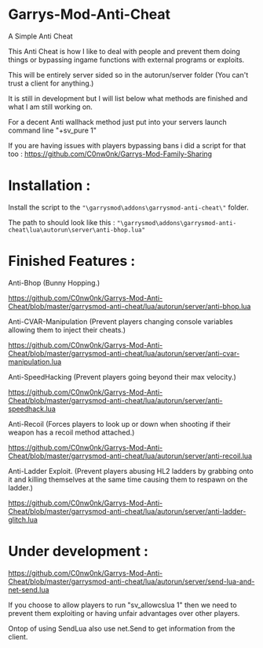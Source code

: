 # Garrys-Mod-Anti-Cheat

A Simple Anti Cheat

This Anti Cheat is how I like to deal with people and prevent them doing things or bypassing ingame functions with external programs or exploits.

This will be entirely server sided so in the autorun/server folder (You can't trust a client for anything.)

It is still in development but I will list below what methods are finished and what I am still working on.

For a decent Anti wallhack method just put into your servers launch command line "+sv_pure 1"

If you are having issues with players bypassing bans i did a script for that too : https://github.com/C0nw0nk/Garrys-Mod-Family-Sharing

# Installation :

Install the script to the `"\garrysmod\addons\garrysmod-anti-cheat\"` folder.

The path to should look like this : `"\garrysmod\addons\garrysmod-anti-cheat\lua\autorun\server\anti-bhop.lua"`

# Finished Features :

Anti-Bhop (Bunny Hopping.)

https://github.com/C0nw0nk/Garrys-Mod-Anti-Cheat/blob/master/garrysmod-anti-cheat/lua/autorun/server/anti-bhop.lua


Anti-CVAR-Manipulation (Prevent players changing console variables allowing them to inject their cheats.)

https://github.com/C0nw0nk/Garrys-Mod-Anti-Cheat/blob/master/garrysmod-anti-cheat/lua/autorun/server/anti-cvar-manipulation.lua


Anti-SpeedHacking (Prevent players going beyond their max velocity.)

https://github.com/C0nw0nk/Garrys-Mod-Anti-Cheat/blob/master/garrysmod-anti-cheat/lua/autorun/server/anti-speedhack.lua


Anti-Recoil (Forces players to look up or down when shooting if their weapon has a recoil method attached.)

https://github.com/C0nw0nk/Garrys-Mod-Anti-Cheat/blob/master/garrysmod-anti-cheat/lua/autorun/server/anti-recoil.lua

Anti-Ladder Exploit. (Prevent players abusing HL2 ladders by grabbing onto it and killing themselves at the same time causing them to respawn on the ladder.)

https://github.com/C0nw0nk/Garrys-Mod-Anti-Cheat/blob/master/garrysmod-anti-cheat/lua/autorun/server/anti-ladder-glitch.lua


# Under development :

https://github.com/C0nw0nk/Garrys-Mod-Anti-Cheat/blob/master/garrysmod-anti-cheat/lua/autorun/server/send-lua-and-net-send.lua

If you choose to allow players to run "sv_allowcslua 1" then we need to prevent them exploiting or having unfair advantages over other players.

Ontop of using SendLua also use net.Send to get information from the client.
